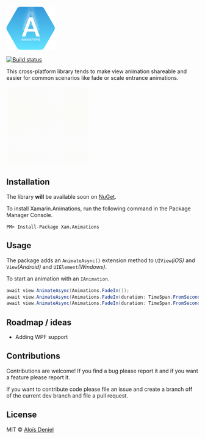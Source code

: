 ![](Documentation/logo.png)

[![Build status](https://ci.appveyor.com/api/projects/status/8mtnmwdd4cxksy2m?svg=true)](https://ci.appveyor.com/project/aloisdeniel/xamarin-animations)

This cross-platform library tends to make view animation shareable and easier for common scenarios like fade or scale entrance animations.

![](Documentation/screen.gif)

## Installation

The library **will** be available soon on [NuGet](https://www.nuget.org/packages/Xamarin.Animations/).

To install Xamarin.Animations, run the following command in the Package Manager Console.

	PM> Install-Package Xam.Animations

## Usage

The package adds an `AnimateAsync()` extension method to `UIView`*(iOS)* and `View`*(Android)* and `UIElement`*(Windows)*.

To start an animation with an `IAnimation`.

```csharp
await view.AnimateAsync(Animations.FadeIn());
await view.AnimateAsync(Animations.FadeIn(duration: TimeSpan.FromSeconds(0.5f)));
await view.AnimateAsync(Animations.FadeIn(duration: TimeSpan.FromSeconds(0.5f), delay: TimeSpan.FromSeconds(0.2f)));
```

## Roadmap / ideas

* Adding WPF support

## Contributions

Contributions are welcome! If you find a bug please report it and if you want a feature please report it.

If you want to contribute code please file an issue and create a branch off of the current dev branch and file a pull request.

## License

MIT © [Aloïs Deniel](http://aloisdeniel.github.io)